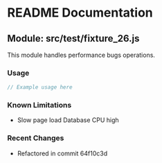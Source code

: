 # README Documentation

## Module: src/test/fixture_26.js

This module handles performance bugs operations.

### Usage

```java
// Example usage here
```

### Known Limitations

- Slow page load Database CPU high

### Recent Changes

- Refactored in commit 64f10c3d
